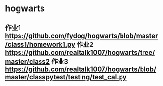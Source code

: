 # hogwarts

作业1 https://github.com/fydog/hogwarts/blob/master/class1/homework1.py
作业2 https://github.com/realtalk1007/hogwarts/tree/master/class2
作业3 https://github.com/realtalk1007/hogwarts/blob/master/classpytest/testing/test_cal.py
-------

